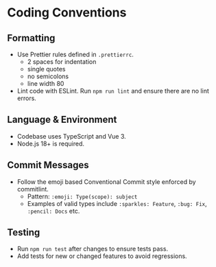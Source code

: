 # Coding Conventions

## Formatting
- Use Prettier rules defined in `.prettierrc`.
  - 2 spaces for indentation
  - single quotes
  - no semicolons
  - line width 80
- Lint code with ESLint. Run `npm run lint` and ensure there are no lint errors.

## Language & Environment
- Codebase uses TypeScript and Vue 3.
- Node.js 18+ is required.

## Commit Messages
- Follow the emoji based Conventional Commit style enforced by commitlint.
  - Pattern: `:emoji: Type(scope): subject`
  - Examples of valid types include `:sparkles: Feature`, `:bug: Fix`, `:pencil: Docs` etc.

## Testing
- Run `npm run test` after changes to ensure tests pass.
- Add tests for new or changed features to avoid regressions.

